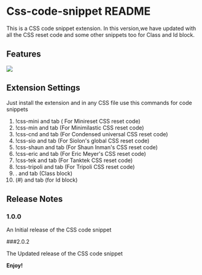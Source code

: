 # Css-code-snippet README

This is a CSS code snippet extension.
In this version,we have updated with all the CSS reset code and some other snippets too for Class and Id block.

## Features
![](https://github.com/vandana1499/CSS_reset_vscode_extension/blob/main/version2-test.gif)

## Extension Settings

Just install the extension and in any CSS file use this commands for code snippets

1. !css-mini and tab ( For Minireset CSS reset code)
2. !css-min and tab (For Minimilastic CSS reset code)
3. !css-cnd and tab (For Condensed universal CSS reset code)
4. !css-sio and tab (For Siolon's global CSS reset code)
5. !css-shaun and tab (For Shaun Inman's CSS reset code)
6. !css-eric and tab (For Eric Meyer's CSS reset code)
7. !css-tek and tab (For Tanktek CSS reset code)
8. !css-tripoli and tab (For Tripoli CSS reset code)
9. . and tab (Class block)
10. (#) and tab (for Id block)

## Release Notes

### 1.0.0

An Initial release of the CSS code snippet

###2.0.2

The Updated release of the CSS code snippet

**Enjoy!**
